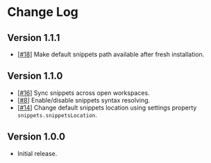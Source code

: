 # Change Log

## Version 1.1.1
- [[#18](https://github.com/tahabasri/snippets/pull/18)] Make default snippets path available after fresh installation.

## Version 1.1.0

- [[#16](https://github.com/tahabasri/snippets/pull/16)] Sync snippets across open workspaces.
- [[#8](https://github.com/tahabasri/snippets/pull/8)] Enable/disable snippets syntax resolving.
- [[#14](https://github.com/tahabasri/snippets/pull/14)] Change default snippets location using settings property `snippets.snippetsLocation`.

## Version 1.0.0

- Initial release.